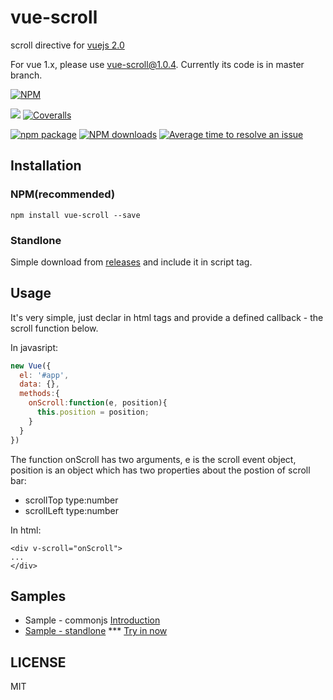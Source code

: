 # vue-scroll
scroll directive for [vuejs 2.0](https://vuejs.org/v2/guide/)

For vue 1.x, please use vue-scroll@1.0.4. Currently its code is in master branch.

[![NPM](https://nodei.co/npm/vue-scroll.png?stars&downloads)](https://nodei.co/npm/vue-scroll/)

[![](https://img.shields.io/travis/wangpin34/vue-scroll.svg?style=flat-square)](https://travis-ci.org/wangpin34/vue-scroll)
[![Coveralls](https://img.shields.io/coveralls/wangpin34/vue-scroll.svg?style=flat-square)](https://coveralls.io/github/wangpin34/vue-scroll)


[![npm package](https://img.shields.io/npm/v/vue-scroll.svg?style=flat-square)](https://www.npmjs.org/package/vue-scroll)
[![NPM downloads](http://img.shields.io/npm/dm/vue-scroll.svg?style=flat-square)](https://npmjs.org/package/vue-scroll)
[![Average time to resolve an issue](http://isitmaintained.com/badge/resolution/wangpin34/vue-scroll.svg)](http://isitmaintained.com/project/wangpin34/vue-scroll "Average time to resolve an issue")

## Installation
### NPM(recommended)
```
npm install vue-scroll --save
```
### Standlone

Simple download from [releases](https://github.com/wangpin34/vue-scroll/releases) and include it in script tag.

## Usage
It's very simple, just declar in html tags and provide a defined callback - the scroll function below.

In javasript:
```javascript
new Vue({
  el: '#app',
  data: {},
  methods:{
    onScroll:function(e, position){
      this.position = position;
    }
  }
})
```

The function onScroll has two arguments, e is the scroll event object, position is an object which has two properties about the postion of scroll bar:
* scrollTop type:number
* scrollLeft type:number

In html:
```
<div v-scroll="onScroll">
...
</div>
```


## Samples

* Sample - commonjs [Introduction](https://github.com/wangpin34/vue-scroll/tree/2.0-compatible/samples/commonjs)
* [Sample - standlone](https://github.com/wangpin34/vue-scroll/tree/2.0-compatible/samples/standlone) *** [Try in now](http://rawgit.com/wangpin34/vue-scroll/2.0-compatible/samples/standlone/index.html)


## LICENSE
MIT
